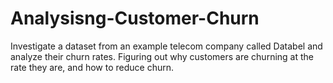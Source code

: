 # Analysisng-Customer-Churn
Investigate a dataset from an example telecom company called Databel and analyze their churn rates. Figuring out why customers are churning at the rate they are, and how to reduce churn.
